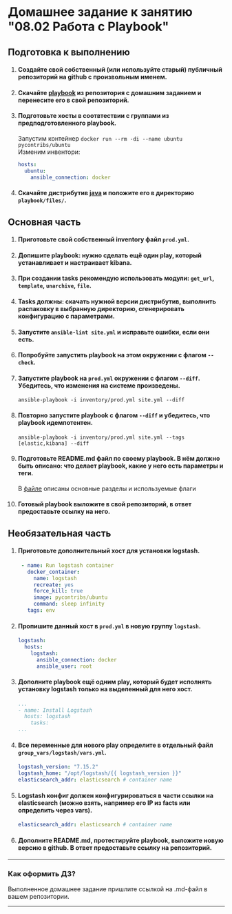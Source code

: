 # Домашнее задание к занятию "08.02 Работа с Playbook"

## Подготовка к выполнению
1. #### Создайте свой собственный (или используйте старый) публичный репозиторий на github с произвольным именем.
2. #### Скачайте [playbook](./playbook/) из репозитория с домашним заданием и перенесите его в свой репозиторий.
3. #### Подготовьте хосты в соотвтествии с группами из предподготовленного playbook.
    Запустим контейнер `docker run --rm -di --name ubuntu pycontribs/ubuntu`  
    Изменим инвентори:  
    ```yaml
    hosts:
      ubuntu:
        ansible_connection: docker
    ```
4. #### Скачайте дистрибутив [java](https://www.oracle.com/java/technologies/javase-jdk11-downloads.html) и положите его в директорию `playbook/files/`. 

## Основная часть
1. #### Приготовьте свой собственный inventory файл `prod.yml`.
2. #### Допишите playbook: нужно сделать ещё один play, который устанавливает и настраивает kibana.
3. #### При создании tasks рекомендую использовать модули: `get_url`, `template`, `unarchive`, `file`.
4. #### Tasks должны: скачать нужной версии дистрибутив, выполнить распаковку в выбранную директорию, сгенерировать конфигурацию с параметрами.
5. #### Запустите `ansible-lint site.yml` и исправьте ошибки, если они есть.
6. #### Попробуйте запустить playbook на этом окружении с флагом `--check`.
7. #### Запустите playbook на `prod.yml` окружении с флагом `--diff`. Убедитесь, что изменения на системе произведены.
    ```ansible-playbook -i inventory/prod.yml site.yml --diff```  
8. #### Повторно запустите playbook с флагом `--diff` и убедитесь, что playbook идемпотентен.
    ```ansible-playbook -i inventory/prod.yml site.yml --tags [elastic,kibana] --diff```     
9. #### Подготовьте README.md файл по своему playbook. В нём должно быть описано: что делает playbook, какие у него есть параметры и теги.
   В [файле](playbook/README.md) описаны основные разделы и используемые флаги
10. #### Готовый playbook выложите в свой репозиторий, в ответ предоставьте ссылку на него.

## Необязательная часть

1. #### Приготовьте дополнительный хост для установки logstash.
   ```yaml
    - name: Run logstash container
      docker_container:
        name: logstash
        recreate: yes
        force_kill: true
        image: pycontribs/ubuntu
        command: sleep infinity
      tags: env
   ```
2. #### Пропишите данный хост в `prod.yml` в новую группу `logstash`.
   ```yaml
   logstash:
     hosts:
       logstash:
         ansible_connection: docker
         ansible_user: root
   ```
3. #### Дополните playbook ещё одним play, который будет исполнять установку logstash только на выделенный для него хост.
   ```yaml
   ...
   - name: Install Logstash
     hosts: logstash
       tasks:
   ...
   ```
4. #### Все переменные для нового play определите в отдельный файл `group_vars/logstash/vars.yml`.
   ```yaml
   logstash_version: "7.15.2"
   logstash_home: "/opt/logstash/{{ logstash_version }}"
   elasticsearch_addr: elasticsearch # container name
   ```
5. #### Logstash конфиг должен конфигурироваться в части ссылки на elasticsearch (можно взять, например его IP из facts или определить через vars).
   ```yaml
   elasticsearch_addr: elasticsearch # container name
   ```
6. #### Дополните README.md, протестируйте playbook, выложите новую версию в github. В ответ предоставьте ссылку на репозиторий.
---

### Как оформить ДЗ?

Выполненное домашнее задание пришлите ссылкой на .md-файл в вашем репозитории.

---
